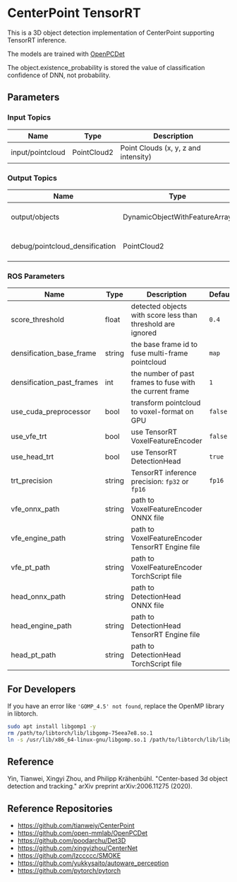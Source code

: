 # CenterPoint TensorRT

This is a 3D object detection implementation of CenterPoint supporting TensorRT inference.

The models are trained with [OpenPCDet](https://github.com/tier4/OpenPCDet)

The object.existence_probability is stored the value of classification confidence of DNN, not probability.

## Parameters

### Input Topics

| Name             | Type        | Description                          |
| ---------------- | ----------- | ------------------------------------ |
| input/pointcloud | PointCloud2 | Point Clouds (x, y, z and intensity) |

### Output Topics

| Name                           | Type                          | Description            |
| ------------------------------ | ----------------------------- | ---------------------- |
| output/objects                 | DynamicObjectWithFeatureArray | 3D Bounding Box        |
| debug/pointcloud_densification | PointCloud2                   | multi-frame pointcloud |

### ROS Parameters

| Name                      | Type   | Description                                                 | Default |
| ------------------------- | ------ | ----------------------------------------------------------- | ------- |
| score_threshold           | float  | detected objects with score less than threshold are ignored | `0.4`   |
| densification_base_frame  | string | the base frame id to fuse multi-frame pointcloud            | `map`   |
| densification_past_frames | int    | the number of past frames to fuse with the current frame    | `1`     |
| use_cuda_preprocessor     | bool   | transform pointcloud to voxel-format on GPU                 | `false` |
| use_vfe_trt               | bool   | use TensorRT VoxelFeatureEncoder                            | `false` |
| use_head_trt              | bool   | use TensorRT DetectionHead                                  | `true`  |
| trt_precision             | string | TensorRT inference precision: `fp32` or `fp16`              | `fp16`  |
| vfe_onnx_path             | string | path to VoxelFeatureEncoder ONNX file                       |         |
| vfe_engine_path           | string | path to VoxelFeatureEncoder TensorRT Engine file            |         |
| vfe_pt_path               | string | path to VoxelFeatureEncoder TorchScript file                |         |
| head_onnx_path            | string | path to DetectionHead ONNX file                             |         |
| head_engine_path          | string | path to DetectionHead TensorRT Engine file                  |         |
| head_pt_path              | string | path to DetectionHead TorchScript file                      |         |

## For Developers

If you have an error like `'GOMP_4.5' not found`, replace the OpenMP library in libtorch.

```bash
sudo apt install libgomp1 -y
rm /path/to/libtorch/lib/libgomp-75eea7e8.so.1
ln -s /usr/lib/x86_64-linux-gnu/libgomp.so.1 /path/to/libtorch/lib/libgomp-75eea7e8.so.1
```

## Reference

Yin, Tianwei, Xingyi Zhou, and Philipp Krähenbühl. "Center-based 3d object detection and tracking." arXiv preprint arXiv:2006.11275 (2020).

## Reference Repositories

- <https://github.com/tianweiy/CenterPoint>
- <https://github.com/open-mmlab/OpenPCDet>
- <https://github.com/poodarchu/Det3D>
- <https://github.com/xingyizhou/CenterNet>
- <https://github.com/lzccccc/SMOKE>
- <https://github.com/yukkysaito/autoware_perception>
- <https://github.com/pytorch/pytorch>
